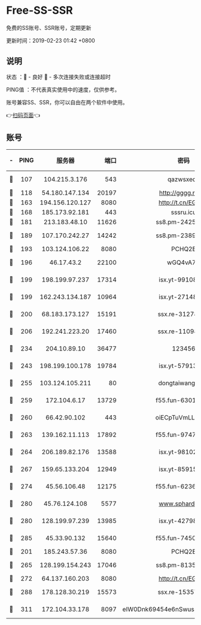 # Free-SS-SSR

免费的SS账号、SSR账号，定期更新

更新时间：2019-02-23 01:42 +0800

## 说明

状态     ：🙂 - 良好 🙁 - 多次连接失败或连接超时

PING值   ：不代表真实使用中的速度，仅供参考。

账号兼容SS、SSR，你可以自由在两个软件中使用。

👉[扫码页面](https://liesauer.github.io/free-ss-ssr.github.io/)👈

## 账号

|-|PING|服务器|端口|密码|加密方式|区域|
|:----:|:----:|:-----:|-----:|:----:|:----:|:----:|
|🙂|107|104.215.3.176|543|qazwsxedc|aes-256-gcm|JP|
|🙂|118|54.180.147.134|20197|http://gggg.rocks|chacha20|KR|
|🙂|163|194.156.120.127|8080|http://t.cn/EGJIyrl|rc4-md5|RU|
|🙂|168|185.173.92.181|443|sssru.icu|rc4-md5|RU|
|🙂|181|213.183.48.10|11626|ss8.pm-24251801|rc4-md5|RU|
|🙂|189|107.170.242.27|14242|ss8.pm-23899495|aes-256-cfb|US|
|🙂|193|103.124.106.22|8080|PCHQ2E|rc4-md5|US|
|🙂|196|46.17.43.2|22100|wGQ4vA7D|aes-256-gcm|RU|
|🙂|199|198.199.97.237|17314|isx.yt-99108938|aes-256-cfb|US|
|🙂|199|162.243.134.187|10964|isx.yt-27148037|aes-256-cfb|US|
|🙂|200|68.183.173.127|15191|ssx.re-31278035|aes-256-cfb|US|
|🙂|206|192.241.223.20|17460|ssx.re-11098249|aes-256-cfb|US|
|🙂|234|204.10.89.10|36477|123456|aes-256-cfb|US|
|🙂|243|198.199.100.178|19784|isx.yt-57913223|aes-256-cfb|US|
|🙂|255|103.124.105.211|80|dongtaiwang.com|aes-256-cfb|US|
|🙂|259|172.104.6.17|13729|f55.fun-63016216|aes-256-cfb|US|
|🙂|260|66.42.90.102|443|oiECpTuVmLLxk4Ts|aes-256-cfb|US|
|🙂|263|139.162.11.113|17892|f55.fun-97471497|aes-256-cfb|SG|
|🙂|264|206.189.82.176|13588|isx.yt-98102913|aes-256-cfb|SG|
|🙂|267|159.65.133.204|12949|isx.yt-85915065|aes-256-cfb|SG|
|🙂|274|45.56.106.48|12175|f55.fun-62365029|aes-256-cfb|US|
|🙂|280|45.76.124.108|5577|www.sphard.com|aes-256-cfb|AU|
|🙂|280|128.199.97.239|13985|isx.yt-42798024|aes-256-cfb|SG|
|🙂|285|45.33.90.132|15640|f55.fun-74501505|aes-256-cfb|US|
|🙂|201|185.243.57.36|8080|PCHQ2E|rc4-md5|US|
|🙂|265|128.199.154.243|17046|ss8.pm-81354782|aes-256-cfb|SG|
|🙂|272|64.137.160.203|8080|http://t.cn/EGJIyrl|rc4-md5|CA|
|🙂|288|178.128.30.219|15573|ssx.re-15357088|aes-256-cfb|SG|
|🙂|311|172.104.33.178|8097|eIW0Dnk69454e6nSwuspv9DmS201tQ0D|aes-256-cfb|SG|
